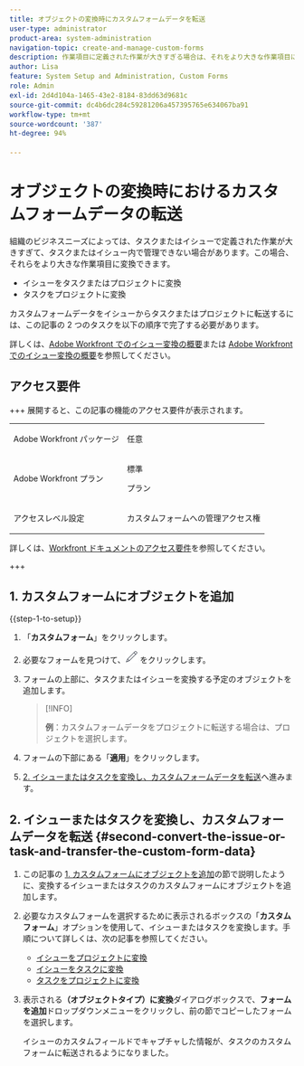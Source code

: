 ```yaml
---
title: オブジェクトの変換時にカスタムフォームデータを転送
user-type: administrator
product-area: system-administration
navigation-topic: create-and-manage-custom-forms
description: 作業項目に定義された作業が大きすぎる場合は、それをより大きな作業項目に変換できます。
author: Lisa
feature: System Setup and Administration, Custom Forms
role: Admin
exl-id: 2d4d104a-1465-43e2-8184-83dd63d9681c
source-git-commit: dc4b6dc284c59281206a457395765e634067ba91
workflow-type: tm+mt
source-wordcount: '387'
ht-degree: 94%

---
```


# オブジェクトの変換時におけるカスタムフォームデータの転送

組織のビジネスニーズによっては、タスクまたはイシューで定義された作業が大きすぎて、タスクまたはイシュー内で管理できない場合があります。この場合、それらをより大きな作業項目に変換できます。

* イシューをタスクまたはプロジェクトに変換
* タスクをプロジェクトに変換

カスタムフォームデータをイシューからタスクまたはプロジェクトに転送するには、この記事の 2 つのタスクを以下の順序で完了する必要があります。

詳しくは、[Adobe Workfront でのイシュー変換の概要](../../../manage-work/issues/convert-issues/convert-issues.md)または [Adobe Workfront でのイシュー変換の概要](../../../manage-work/issues/convert-issues/convert-issues.md)を参照してください。

## アクセス要件

+++ 展開すると、この記事の機能のアクセス要件が表示されます。

<table style="table-layout:auto"> 
 <col> 
 <col> 
 <tbody> 
  <tr> 
   <td>Adobe Workfront パッケージ</td> 
   <td><p>任意</p></td> 
  </tr> 
  <tr> 
   <td>Adobe Workfront プラン</td> 
   <td><p>標準</p>
       <p>プラン</p></td>
  </tr> 
  <tr> 
   <td>アクセスレベル設定</td> 
   <td> <p>カスタムフォームへの管理アクセス権</p> </td> 
  </tr>  
 </tbody> 
</table>

詳しくは、[Workfront ドキュメントのアクセス要件](/help/quicksilver/administration-and-setup/add-users/access-levels-and-object-permissions/access-level-requirements-in-documentation.md)を参照してください。

+++

## &#x200B;1. カスタムフォームにオブジェクトを追加

{{step-1-to-setup}}

1. 「**カスタムフォーム**」をクリックします。
1. 必要なフォームを見つけて、![編集アイコン](assets/edit-icon.png) をクリックします。
1. フォームの上部に、タスクまたはイシューを変換する予定のオブジェクトを追加します。

   >[!INFO]
   >
   >**例**：カスタムフォームデータをプロジェクトに転送する場合は、プロジェクトを選択します。

1. フォームの下部にある「**適用**」をクリックします。

1. [2. イシューまたはタスクを変換し、カスタムフォームデータを転送](#second-convert-the-issue-or-task-and-transfer-the-custom-form-data)へ進みます。

## &#x200B;2. イシューまたはタスクを変換し、カスタムフォームデータを転送 {#second-convert-the-issue-or-task-and-transfer-the-custom-form-data}

1. この記事の [1. カスタムフォームにオブジェクトを追加](#first-add-additonal-objects-to-the-custom-form)の節で説明したように、変換するイシューまたはタスクのカスタムフォームにオブジェクトを追加します。
1. 必要なカスタムフォームを選択するために表示されるボックスの「**カスタムフォーム**」オプションを使用して、イシューまたはタスクを変換します。手順について詳しくは、次の記事を参照してください。

   * [イシューをプロジェクトに変換](../../../manage-work/issues/convert-issues/convert-issue-to-project.md)
   * [イシューをタスクに変換](../../../manage-work/issues/convert-issues/convert-issue-to-task.md)
   * [タスクをプロジェクトに変換](../../../manage-work/tasks/manage-tasks/convert-task-to-project.md)

1. 表示される&#x200B;**（オブジェクトタイプ）に変換**&#x200B;ダイアログボックスで、**フォームを追加**&#x200B;ドロップダウンメニューをクリックし、前の節でコピーしたフォームを選択します。

   イシューのカスタムフィールドでキャプチャした情報が、タスクのカスタムフォームに転送されるようになりました。


<!--
## First: Copy the custom form {#first-copy-the-custom-form}

First you need to make sure that you retain any custom form data on a task or issue you want to convert. Because the custom form data must be an exact match on the converted item, it is best practice to duplicate the form so that you can attach it to the new object.

>[!TIP]
>
>Another way to retain custom form data in this situation is to add the larger object type to the custom form. For instructions, see [Create a custom form](/help/quicksilver/administration-and-setup/customize-workfront/create-manage-custom-forms/form-designer/design-a-form/design-a-form.md).

1. Click the **Main Menu** icon ![Main menu icon](assets/main-menu-icon.png) in the upper-right corner of Adobe Workfront, then click **Setup** ![Gear settings icon](assets/gear-icon-settings.png).

1. Click **Custom Forms**.
1. Select the task- or issue-type custom form, then click **Copy**.
1. In the **Custom Form** dialog box, specify a name for the new form.  

1. From the **Form Type** drop-down menu, select the type of object you want to create the new custom form for

   **Example:** If you want to transfer the custom form data to a project, select Project.

1. Click **Copy Form**.

   This copied custom form can now be attached to a task or project.

1. Continue on to [Second: Convert the issue or task and transfer the custom form data](#second-convert-the-issue-or-task-and-transfer-the-custom-form-data).
-->
